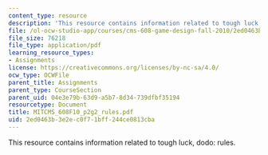 ```yaml
---
content_type: resource
description: 'This resource contains information related to tough luck, dodo: rules.'
file: /ol-ocw-studio-app/courses/cms-608-game-design-fall-2010/2ed0463b3e2ec0f71bff244ce0813cba_MITCMS_608F10_p2g2_rules.pdf
file_size: 76218
file_type: application/pdf
learning_resource_types:
- Assignments
license: https://creativecommons.org/licenses/by-nc-sa/4.0/
ocw_type: OCWFile
parent_title: Assignments
parent_type: CourseSection
parent_uid: 04e3e79b-63d9-a5b7-8d34-739dfbf35194
resourcetype: Document
title: MITCMS_608F10_p2g2_rules.pdf
uid: 2ed0463b-3e2e-c0f7-1bff-244ce0813cba
---
```

This resource contains information related to tough luck, dodo: rules.